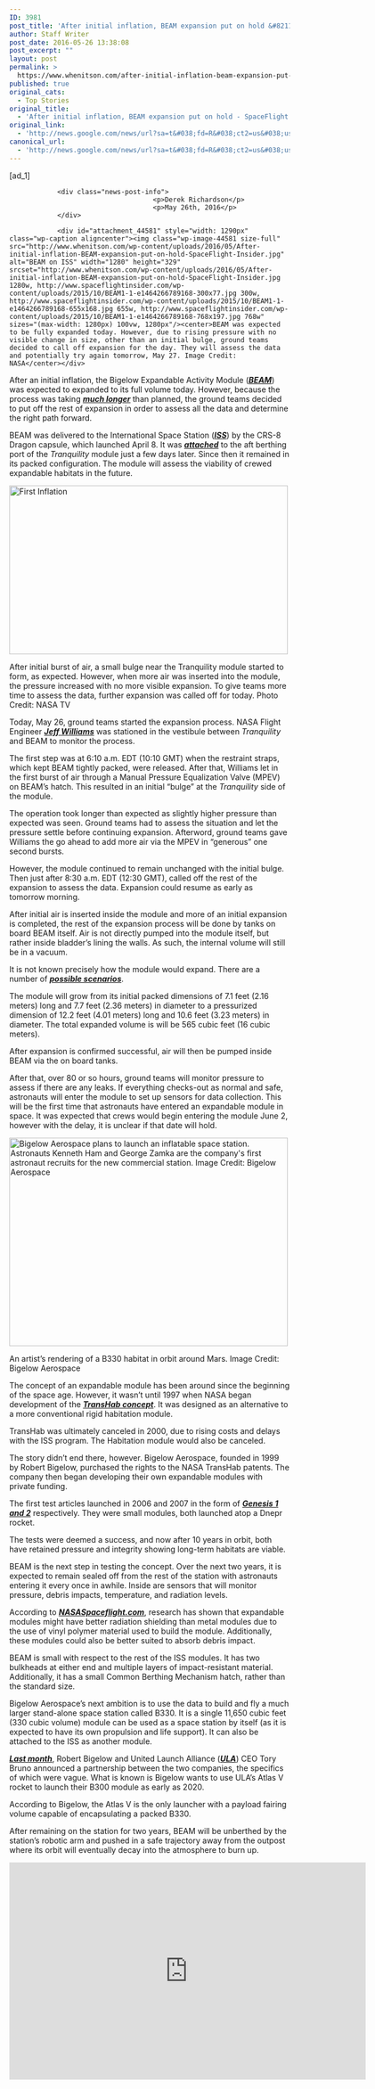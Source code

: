 ```yaml
---
ID: 3981
post_title: 'After initial inflation, BEAM expansion put on hold &#8211; SpaceFlight Insider'
author: Staff Writer
post_date: 2016-05-26 13:38:08
post_excerpt: ""
layout: post
permalink: >
  https://www.whenitson.com/after-initial-inflation-beam-expansion-put-on-hold-spaceflight-insider/
published: true
original_cats:
  - Top Stories
original_title:
  - 'After initial inflation, BEAM expansion put on hold - SpaceFlight Insider'
original_link:
  - 'http://news.google.com/news/url?sa=t&#038;fd=R&#038;ct2=us&#038;usg=AFQjCNFyOCi3jBfLLRN0CjCFK851Kwjq3g&#038;clid=c3a7d30bb8a4878e06b80cf16b898331&#038;cid=52779119048316&#038;ei=PfxGV9CGA-SywQGJ0K_IBw&#038;url=http://www.spaceflightinsider.com/missions/iss/initial-inflation-beam-expansion-put-hold/'
canonical_url:
  - 'http://news.google.com/news/url?sa=t&#038;fd=R&#038;ct2=us&#038;usg=AFQjCNFyOCi3jBfLLRN0CjCFK851Kwjq3g&#038;clid=c3a7d30bb8a4878e06b80cf16b898331&#038;cid=52779119048316&#038;ei=PfxGV9CGA-SywQGJ0K_IBw&#038;url=http://www.spaceflightinsider.com/missions/iss/initial-inflation-beam-expansion-put-hold/'
---
```

 [ad_1]
<br><div id="full-post" readability="198.7055662717">

				
				
				
				<div class="news-post-info">
										<p>Derek Richardson</p>
										<p>May 26th, 2016</p>
				</div>

				<div id="attachment_44581" style="width: 1290px" class="wp-caption aligncenter"><img class="wp-image-44581 size-full" src="http://www.whenitson.com/wp-content/uploads/2016/05/After-initial-inflation-BEAM-expansion-put-on-hold-SpaceFlight-Insider.jpg" alt="BEAM on ISS" width="1280" height="329" srcset="http://www.whenitson.com/wp-content/uploads/2016/05/After-initial-inflation-BEAM-expansion-put-on-hold-SpaceFlight-Insider.jpg 1280w, http://www.spaceflightinsider.com/wp-content/uploads/2015/10/BEAM1-1-e1464266789168-300x77.jpg 300w, http://www.spaceflightinsider.com/wp-content/uploads/2015/10/BEAM1-1-e1464266789168-655x168.jpg 655w, http://www.spaceflightinsider.com/wp-content/uploads/2015/10/BEAM1-1-e1464266789168-768x197.jpg 768w" sizes="(max-width: 1280px) 100vw, 1280px"/><center>BEAM was expected to be fully expanded today. However, due to rising pressure with no visible change in size, other than an initial bulge, ground teams decided to call off expansion for the day. They will assess the data and potentially try again tomorrow, May 27. Image Credit: NASA</center></div>
<p>After an initial inflation, the Bigelow Expandable Activity Module (<a href="http://bigelowaerospace.com/beam/"><em><strong>BEAM</strong></em></a>) was expected to expanded to its full volume today. However, because the process was taking <a href="https://twitter.com/NASA/status/735811984956919808"><strong><em>much longer</em></strong></a> than planned, the ground teams decided to put off the rest of expansion in order to assess all the data and determine the right path forward.<span id="more-59804"/></p>
<p>BEAM was delivered to the International Space Station (<a href="http://www.nasa.gov/mission_pages/station/main/index.html"><strong><em>ISS</em></strong></a>) by the CRS-8 Dragon capsule, which launched April 8. It was <a href="http://www.spaceflightinsider.com/missions/iss/beam-attached-international-space-station/"><strong><em>attached</em></strong></a> to the aft berthing port of the <em>Tranquility</em> module just a few days later. Since then it remained in its packed configuration. The module will assess the viability of crewed expandable habitats in the future.</p>
<div id="attachment_59810" style="width: 510px" class="wp-caption alignright" readability="40"><img class="wp-image-59810" src="http://www.whenitson.com/wp-content/uploads/2016/05/1464269888_831_After-initial-inflation-BEAM-expansion-put-on-hold-SpaceFlight-Insider.jpg" alt="First Inflation" width="500" height="303" srcset="http://www.whenitson.com/wp-content/uploads/2016/05/1464269888_831_After-initial-inflation-BEAM-expansion-put-on-hold-SpaceFlight-Insider.jpg 557w, http://www.spaceflightinsider.com/wp-content/uploads/2016/05/beaminitial-300x182.jpg 300w" sizes="(max-width: 500px) 100vw, 500px"/><p class="wp-caption-text">After initial burst of air, a small bulge near the Tranquility module started to form, as expected. However, when more air was inserted into the module, the pressure increased with no more visible expansion. To give teams more time to assess the data, further expansion was called off for today. Photo Credit: NASA TV</p></div>
<p>Today, May 26, ground teams started the expansion process. NASA Flight Engineer <a href="http://www.jsc.nasa.gov/Bios/htmlbios/williamsj.pdf"><strong><em>Jeff Williams</em></strong></a> was stationed in the vestibule between <em>Tranquility</em> and BEAM to monitor the process.</p>
<p>The first step was at 6:10 a.m. EDT (10:10 GMT) when the restraint straps, which kept BEAM tightly packed, were released. After that, Williams let in the first burst of air through a Manual Pressure Equalization Valve (MPEV) on BEAM’s hatch. This resulted in an initial “bulge” at the <em>Tranquility</em> side of the module.</p>
<p>The operation took longer than expected as slightly higher pressure than expected was seen. Ground teams had to assess the situation and let the pressure settle before continuing expansion. Afterword, ground teams gave Williams the go ahead to add more air via the MPEV in “generous” one second bursts.</p>
<p>However, the module continued to remain unchanged with the initial bulge. Then just after 8:30 a.m. EDT (12:30 GMT), called off the rest of the expansion to assess the data. Expansion could resume as early as tomorrow morning.</p>
<p>After initial air is inserted inside the module and more of an initial expansion is completed, the rest of the expansion process will be done by tanks on board BEAM itself. Air is not directly pumped into the module itself, but rather inside bladder’s lining the walls. As such, the internal volume will still be in a vacuum.</p>
<p>It is not known precisely how the module would expand. There are a number of <em><strong><a href="http://nasa.tumblr.com/post/142294936624/the-five-ws-of-an-expandable-habitat-in-space">possible scenarios</a></strong></em>.</p>
<p>The module will grow from its initial packed dimensions of 7.1 feet (2.16 meters) long and 7.7 feet (2.36 meters) in diameter to a pressurized dimension of 12.2 feet (4.01 meters) long and 10.6 feet (3.23 meters) in diameter. The total expanded volume is will be 565 cubic feet (16 cubic meters).</p>
<p>After expansion is confirmed successful, air will then be pumped inside BEAM via the on board tanks.</p>
<p>After that, over 80 or so hours, ground teams will monitor pressure to assess if there are any leaks. If everything checks-out as normal and safe, astronauts will enter the module to set up sensors for data collection. This will be the first time that astronauts have entered an expandable module in space. It was expected that crews would begin entering the module June 2, however with the delay, it is unclear if that date will hold.</p>
<div id="attachment_12828" style="width: 510px" class="wp-caption alignleft" readability="32"><img class="wp-image-12828" src="http://www.whenitson.com/wp-content/uploads/2016/05/1464269888_721_After-initial-inflation-BEAM-expansion-put-on-hold-SpaceFlight-Insider.jpg" alt="Bigelow Aerospace plans to launch an inflatable space station. Astronauts Kenneth Ham and George Zamka are the company's first astronaut recruits for the new commercial station. Image Credit: Bigelow Aerospace" width="500" height="374" srcset="http://www.whenitson.com/wp-content/uploads/2016/05/1464269888_721_After-initial-inflation-BEAM-expansion-put-on-hold-SpaceFlight-Insider.jpg 655w, http://www.spaceflightinsider.com/wp-content/uploads/2014/07/BA330_Bigelow4X3-300x224.jpg 300w, http://www.spaceflightinsider.com/wp-content/uploads/2014/07/BA330_Bigelow4X3-204x152.jpg 204w, http://www.spaceflightinsider.com/wp-content/uploads/2014/07/BA330_Bigelow4X3-647x484.jpg 647w, http://www.spaceflightinsider.com/wp-content/uploads/2014/07/BA330_Bigelow4X3-900x673.jpg 900w, http://www.spaceflightinsider.com/wp-content/uploads/2014/07/BA330_Bigelow4X3.jpg 986w" sizes="(max-width: 500px) 100vw, 500px"/><p class="wp-caption-text">An artist’s rendering of a B330 habitat in orbit around Mars. Image Credit: Bigelow Aerospace</p></div>
<p>The concept of an expandable module has been around since the beginning of the space age. However, it wasn’t until 1997 when NASA began development of the <a href="http://spaceflight.nasa.gov/history/station/transhab/"><strong><em>TransHab concept</em></strong></a>. It was designed as an alternative to a more conventional rigid habitation module.</p>
<p>TransHab was ultimately canceled in 2000, due to rising costs and delays with the ISS program. The Habitation module would also be canceled.</p>
<p>The story didn’t end there, however. Bigelow Aerospace, founded in 1999 by Robert Bigelow, purchased the rights to the NASA TransHab patents. The company then began developing their own expandable modules with private funding.</p>
<p>The first test articles launched in 2006 and 2007 in the form of <a href="http://space.skyrocket.de/doc_sdat/genesis-pathfinder-1.htm"><strong><em>Genesis 1 and 2</em></strong></a> respectively. They were small modules, both launched atop a Dnepr rocket.</p>
<p>The tests were deemed a success, and now after 10 years in orbit, both have retained pressure and integrity showing long-term habitats are viable.</p>
<p>BEAM is the next step in testing the concept. Over the next two years, it is expected to remain sealed off from the rest of the station with astronauts entering it every once in awhile. Inside are sensors that will monitor pressure, debris impacts, temperature, and radiation levels.</p>
<p>According to <a href="https://www.nasaspaceflight.com/2016/05/iss-inflatable-module-beam-expansion/"><strong><em>NASASpaceflight.com</em></strong></a>, research has shown that expandable modules might have better radiation shielding than metal modules due to the use of vinyl polymer material used to build the module. Additionally, these modules could also be better suited to absorb debris impact.</p>
<p>BEAM is small with respect to the rest of the ISS modules. It has two bulkheads at either end and multiple layers of impact-resistant material. Additionally, it has a small Common Berthing Mechanism hatch, rather than the standard size.</p>
<p>Bigelow Aerospace’s next ambition is to use the data to build and fly a much larger stand-alone space station called B330. It is a single 11,650 cubic feet (330 cubic volume) module can be used as a space station by itself (as it is expected to have its own propulsion and life support). It can also be attached to the ISS as another module.</p>
<p><a href="http://www.spaceflightinsider.com/organizations/space-exploration-technologies/bigelow-aerospace-b330-space-hab-get-ride-ula-atlas-v-552-2020/"><strong><em>Last month</em></strong></a>, Robert Bigelow and United Launch Alliance (<a href="http://www.ulalaunch.com"><strong><em>ULA</em></strong></a>) CEO Tory Bruno announced a partnership between the two companies, the specifics of which were vague. What is known is Bigelow wants to use ULA’s Atlas V rocket to launch their B300 module as early as 2020.</p>
<p>According to Bigelow, the Atlas V is the only launcher with a payload fairing volume capable of encapsulating a packed B330.</p>
<p>After remaining on the station for two years, BEAM will be unberthed by the station’s robotic arm and pushed in a safe trajectory away from the outpost where its orbit will eventually decay into the atmosphere to burn up.</p>
<p><span class="embed-youtube" style="text-align:center; display: block;"><iframe class="youtube-player" type="text/html" width="640" height="390" src="http://www.youtube.com/embed/VopaBsuwikk?version=3&amp;rel=1&amp;fs=1&amp;autohide=2&amp;showsearch=0&amp;showinfo=1&amp;iv_load_policy=1&amp;wmode=transparent" allowfullscreen="true" style="border:0;"/></span></p>
<p style="text-align: center;"><em>Video courtesy of NASA Johnson</em></p>

<p>
	<h3 class="jp-relatedposts-headline">Related Reading</h3>
</p>
														
								
				
				
								<div class="news-post-about" readability="42.115681233933">
					<img alt="" src="http://www.whenitson.com/wp-content/uploads/2016/05/After-initial-inflation-BEAM-expansion-put-on-hold-SpaceFlight-Insider" srcset="http://2.gravatar.com/avatar/2819ed4d033727a83b78ca7d65aec6eb?s=192&amp;d=mm&amp;r=g 2x" class="avatar avatar-96 photo" height="96" width="96"/><h3><a href="http://www.spaceflightinsider.com/author/derek-richardson/" title="Posts by Derek Richardson" rel="author">Derek Richardson</a></h3>
					<p>Derek Richardson is a student studying mass media with an emphasis in contemporary journalism at Washburn University in Topeka, Kansas. He is currently the managing editor of the student run newspaper, the Washburn Review. He also writes a blog, called Orbital Velocity, about the space station. &#13;
&#13;
His passion for space ignited when he watched space shuttle Discovery leap to space on Oct. 29, 1998. He saw his first in-person launch on July 8, 2011 when the space shuttle launched for the final time. Today, this fervor has accelerated toward orbit and shows no signs of slowing down. After dabbling in math and engineering courses in college, he soon realized that his true calling was communicating to others about space exploration and spreading that passion.</p>
				</div>
				
			</div>
<br>[ad_2]
<br><a href="http://news.google.com/news/url?sa=t&#038;fd=R&#038;ct2=us&#038;usg=AFQjCNFyOCi3jBfLLRN0CjCFK851Kwjq3g&#038;clid=c3a7d30bb8a4878e06b80cf16b898331&#038;cid=52779119048316&#038;ei=PfxGV9CGA-SywQGJ0K_IBw&#038;url=http://www.spaceflightinsider.com/missions/iss/initial-inflation-beam-expansion-put-hold/">Source </a>